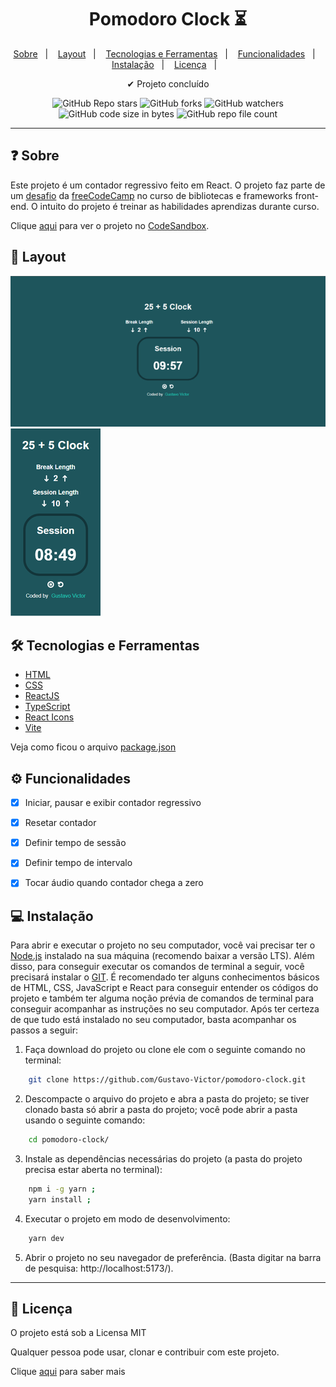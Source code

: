 
<h1 align='center'>Pomodoro Clock ⏳</h1>

<p align="center">
  <a href="#-sobre">Sobre</a>&nbsp;&nbsp;&nbsp;|&nbsp;&nbsp;&nbsp;
  <a href="#-layout">Layout</a>&nbsp;&nbsp;&nbsp;|&nbsp;&nbsp;&nbsp;
  <a href="#-tecnologias-e-ferramentas">Tecnologias e Ferramentas</a>&nbsp;&nbsp;&nbsp;|&nbsp;&nbsp;&nbsp;
  <a href="#-funcionalidades">Funcionalidades</a>&nbsp;&nbsp;&nbsp;|&nbsp;&nbsp;&nbsp;
  <a href="#-instalação">Instalação</a>&nbsp;&nbsp;&nbsp;|&nbsp;&nbsp;&nbsp;
  <a href="#-licença">Licença</a>&nbsp;&nbsp;&nbsp;|&nbsp;&nbsp;&nbsp;
</p>

<p align="center">
    ✔ Projeto concluído
</p>

<p align="center">
    <img alt="GitHub Repo stars" src="https://img.shields.io/github/stars/Gustavo-Victor/pomodoro-clock?style=flat">
    <img alt="GitHub forks" src="https://img.shields.io/github/forks/Gustavo-Victor/pomodoro-clock?style=flat">
    <img alt="GitHub watchers" src="https://img.shields.io/github/watchers/Gustavo-Victor/pomodoro-clock?style=flat">
    <img alt="GitHub code size in bytes" src="https://img.shields.io/github/languages/code-size/Gustavo-Victor/pomodoro-clock">
    <img alt="GitHub repo file count" src="https://img.shields.io/github/directory-file-count/Gustavo-Victor/pomodoro-clock">
</p>

<hr/>


## ❓ Sobre

Este projeto é um contador regressivo feito em React. O projeto faz parte de um [desafio](https://www.freecodecamp.org/learn/front-end-development-libraries/front-end-development-libraries-projects/build-a-25--5-clock) da [freeCodeCamp](https://www.freecodecamp.org) no curso de bibliotecas e frameworks front-end. O intuito do projeto é treinar as habilidades aprendizas durante curso. 

Clique [aqui](https://yxnsm0-5173.csb.app/) para ver o projeto no [CodeSandbox](https://codesandbox.io). 


## 🎨 Layout

<img src="./src/assets/images/desktop.png" alt="Desktop" title="Desktop"> <img src="./src/assets/images/mobile.png" alt="Mobile" title="Mobile">


## 🛠 Tecnologias e Ferramentas

- [HTML](https://developer.mozilla.org/pt-BR/docs/Web/HTML)
- [CSS](https://developer.mozilla.org/pt-BR/docs/Web/CSS)
- [ReactJS](https://pt-br.reactjs.org/)
- [TypeScript](https://www.typescriptlang.org)
- [React Icons](https://react-icons.github.io/react-icons/)
- [Vite](https://vitejs.dev/)

Veja como ficou o arquivo [package.json](./package.json) 


## ⚙ Funcionalidades 

- [x] Iniciar, pausar e exibir contador regressivo
- [x] Resetar contador
- [x] Definir tempo de sessão 
- [x] Definir tempo de intervalo
- [x] Tocar áudio quando contador chega a zero  


## 💻 Instalação 

Para abrir e executar o projeto no seu computador, você vai precisar ter o [Node.js](https://nodejs.org/en) instalado na sua máquina (recomendo baixar a versão LTS). Além disso, para conseguir executar os comandos de terminal a seguir, você precisará instalar o [GIT](https://git-scm.com/). 
É recomendado ter alguns conhecimentos básicos de HTML, CSS, JavaScript e React para conseguir entender os códigos do projeto e também ter alguma noção prévia de comandos de terminal para conseguir acompanhar as instruções no seu computador. 
Após ter certeza de que tudo está instalado no seu computador, basta acompanhar os passos a seguir: 


1. Faça download do projeto ou clone ele com o seguinte comando no terminal: 

```bash 
    git clone https://github.com/Gustavo-Victor/pomodoro-clock.git
```
 
2. Descompacte o arquivo do projeto e abra a pasta do projeto; se tiver clonado basta só abrir a pasta do projeto; você pode abrir a pasta usando o seguinte comando: 

```bash 
    cd pomodoro-clock/ 
```

3. Instale as dependências necessárias do projeto (a pasta do projeto precisa estar aberta no terminal): 

```bash 
    npm i -g yarn ;
    yarn install ; 
```

4. Executar o projeto em modo de desenvolvimento: 

```bash 
    yarn dev 
```

5. Abrir o projeto no seu navegador de preferência. (Basta digitar na barra de pesquisa: http://localhost:5173/). 


<hr/>

## 📝 Licença 

O projeto está sob a Licensa MIT 

Qualquer pessoa pode usar, clonar e contribuir com este projeto. 

Clique [aqui](./LICENSE.md) para saber mais  


